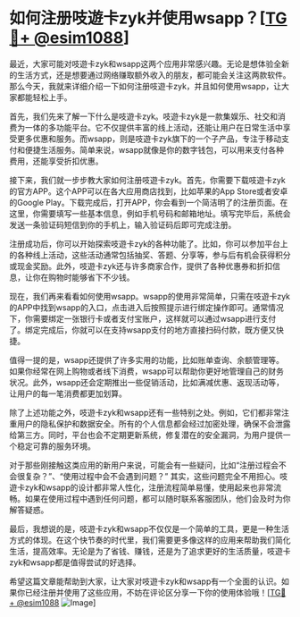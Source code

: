 # 如何注册吱遊卡zyk并使用wsapp？[[TG💪+ @esim1088](https://t.me/s/esim1088)]

最近，大家可能对吱遊卡zyk和wsapp这两个应用非常感兴趣。无论是想体验全新的生活方式，还是想要通过网络赚取额外收入的朋友，都可能会关注这两款软件。那么今天，我就来详细介绍一下如何注册吱遊卡zyk，并且如何使用wsapp，让大家都能轻松上手。

首先，我们先来了解一下什么是吱遊卡zyk。吱遊卡zyk是一款集娱乐、社交和消费为一体的多功能平台。它不仅提供丰富的线上活动，还能让用户在日常生活中享受更多优惠和服务。而wsapp，则是吱遊卡zyk旗下的一个子产品，专注于移动支付和便捷生活服务。简单来说，wsapp就像是你的数字钱包，可以用来支付各种费用，还能享受折扣优惠。

接下来，我们就一步步教大家如何注册吱遊卡zyk。首先，你需要下载吱遊卡zyk的官方APP。这个APP可以在各大应用商店找到，比如苹果的App Store或者安卓的Google Play。下载完成后，打开APP，你会看到一个简洁明了的注册页面。在这里，你需要填写一些基本信息，例如手机号码和邮箱地址。填写完毕后，系统会发送一条验证码短信到你的手机上，输入验证码后即可完成注册。

注册成功后，你可以开始探索吱遊卡zyk的各种功能了。比如，你可以参加平台上的各种线上活动，这些活动通常包括抽奖、答题、分享等，参与后有机会获得积分或现金奖励。此外，吱遊卡zyk还与许多商家合作，提供了各种优惠券和折扣信息，让你在购物时能够省下不少钱。

现在，我们再来看看如何使用wsapp。wsapp的使用非常简单，只需在吱遊卡zyk的APP中找到wsapp的入口，点击进入后按照提示进行绑定操作即可。通常情况下，你需要绑定一张银行卡或者支付宝账户，这样就可以通过wsapp进行支付了。绑定完成后，你就可以在支持wsapp支付的地方直接扫码付款，既方便又快捷。

值得一提的是，wsapp还提供了许多实用的功能，比如账单查询、余额管理等。如果你经常在网上购物或者线下消费，wsapp可以帮助你更好地管理自己的财务状况。此外，wsapp还会定期推出一些促销活动，比如满减优惠、返现活动等，让用户的每一笔消费都更加划算。

除了上述功能之外，吱遊卡zyk和wsapp还有一些特别之处。例如，它们都非常注重用户的隐私保护和数据安全。所有的个人信息都会经过加密处理，确保不会泄露给第三方。同时，平台也会不定期更新系统，修复潜在的安全漏洞，为用户提供一个稳定可靠的服务环境。

对于那些刚接触这类应用的新用户来说，可能会有一些疑问，比如“注册过程会不会很复杂？”、“使用过程中会不会遇到问题？” 其实，这些问题完全不用担心。吱遊卡zyk和wsapp的设计都非常人性化，注册流程简单易懂，使用起来也非常流畅。如果在使用过程中遇到任何问题，都可以随时联系客服团队，他们会及时为你解答疑惑。

最后，我想说的是，吱遊卡zyk和wsapp不仅仅是一个简单的工具，更是一种生活方式的体现。在这个快节奏的时代里，我们需要更多像这样的应用来帮助我们简化生活，提高效率。无论是为了省钱、赚钱，还是为了追求更好的生活质量，吱遊卡zyk和wsapp都是值得尝试的好选择。

希望这篇文章能帮助到大家，让大家对吱遊卡zyk和wsapp有一个全面的认识。如果你已经注册并使用了这些应用，不妨在评论区分享一下你的使用体验哦！[[TG💪+ @esim1088](https://t.me/s/esim1088) ![Image](https://i.postimg.cc/4NQfJmqS/Snipaste-2025-05-13-00-14-12.png)]